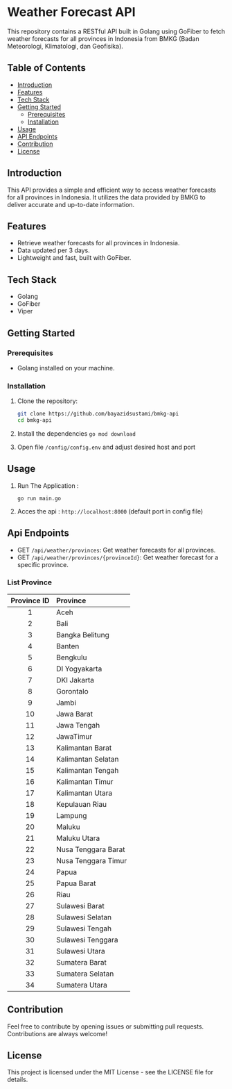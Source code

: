 # Weather Forecast API

This repository contains a RESTful API built in Golang using GoFiber to fetch weather forecasts for all provinces in Indonesia from BMKG (Badan Meteorologi, Klimatologi, dan Geofisika).

## Table of Contents
- [Introduction](#introduction)
- [Features](#features)
- [Tech Stack](#tech-stack)
- [Getting Started](#getting-started)
  - [Prerequisites](#prerequisites)
  - [Installation](#installation)
- [Usage](#usage)
- [API Endpoints](#api-endpoints)
- [Contribution](#contribution)
- [License](#license)

## Introduction

This API provides a simple and efficient way to access weather forecasts for all provinces in Indonesia. It utilizes the data provided by BMKG to deliver accurate and up-to-date information.

## Features

- Retrieve weather forecasts for all provinces in Indonesia.
- Data updated per 3 days.
- Lightweight and fast, built with GoFiber.

## Tech Stack

- Golang
- GoFiber
- Viper

## Getting Started

### Prerequisites

- Golang installed on your machine.

### Installation

1. Clone the repository:

   ```bash
   git clone https://github.com/bayazidsustami/bmkg-api
   cd bmkg-api  
2. Install the dependencies
    ```go mod download```
3. Open file `/config/config.env` and adjust desired host and port
 
## Usage
1. Run The Application :
    ```
    go run main.go
    ```
2. Acces the api :
    `http://localhost:8000` (default port in config file)

## Api Endpoints
- GET `/api/weather/provinces`: Get weather forecasts for all provinces.
- GET `/api/weather/provinces/{provinceId}`: Get weather forecast for a specific province.

### List Province
| Province ID | Province |
| :------: | :------ |
| 1 | Aceh |
| 2 | Bali |
| 3 | Bangka Belitung |
| 4 | Banten |
| 5 | Bengkulu |
| 6 | DI Yogyakarta |
| 7 | DKI Jakarta |
| 8 | Gorontalo |
| 9 | Jambi |
| 10 | Jawa Barat |
| 11 | Jawa Tengah |
| 12 | JawaTimur |
| 13 | Kalimantan Barat |
| 14 | Kalimantan Selatan |
| 15 | Kalimantan Tengah |
| 16 | Kalimantan Timur |
| 17 | Kalimantan Utara |
| 18 | Kepulauan Riau |
| 19 | Lampung |
| 20 | Maluku |
| 21 | Maluku Utara |
| 22 | Nusa Tenggara Barat |
| 23 | Nusa Tenggara Timur |
| 24 | Papua |
| 25 | Papua Barat |
| 26 | Riau |
| 27 | Sulawesi Barat |
| 28 | Sulawesi Selatan |
| 29 | Sulawesi Tengah |
| 30 | Sulawesi Tenggara |
| 31 | Sulawesi Utara |
| 32 | Sumatera Barat |
| 33 | Sumatera Selatan |
| 34 | Sumatera Utara |

## Contribution
Feel free to contribute by opening issues or submitting pull requests. Contributions are always welcome!

## License
This project is licensed under the MIT License - see the LICENSE file for details.